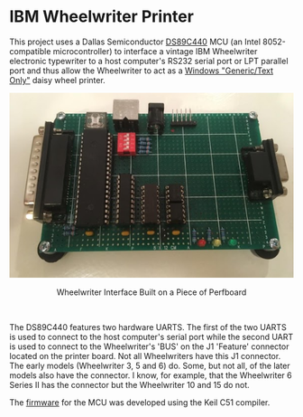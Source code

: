 # IBM Wheelwriter Printer
This project uses a Dallas Semiconductor [DS89C440](https://www.maximintegrated.com/en/products/microcontrollers/DS89C440.html) MCU (an Intel 8052-compatible microcontroller)  to interface a vintage IBM Wheelwriter electronic typewriter to a host computer's RS232 serial port or LPT parallel port and thus allow the Wheelwriter to act as a [Windows "Generic/Text Only"](https://youtu.be/nlqU7pKytA4) daisy wheel printer. 
<p align="center"><img src="/images/Wheelwriter%20Interface.jpg"/>
<p align="center">Wheelwriter Interface Built on a Piece of Perfboard</p><br>

The DS89C440 features two hardware UARTS. The first of the two UARTS is used to connect to the host computer's serial port while the second UART is used to connect to the Wheelwriter's 'BUS' on the J1 'Feature' connector located on the printer board. Not all Wheelwriters have this J1 connector. The early models (Wheelwriter 3, 5 and 6) do. Some, but not all, of the later models also have the connector. I know, for example, that the Wheelwriter 6 Series II has the connector but the Wheelwriter 10 and 15 do not.

The [firmware](main.c) for the MCU was developed using the Keil C51 compiler.
